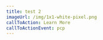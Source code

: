 ```yaml
---
title: test 2
imageUrl: /img/1x1-white-pixel.png
callToAction: Learn More
callToActionEvent: pcp
---
```



